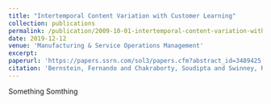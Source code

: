 ```yaml
---
title: "Intertemporal Content Variation with Customer Learning"
collection: publications
permalink: /publication/2009-10-01-intertemporal-content-variation-with-customer-learning
date: 2019-12-12
venue: 'Manufacturing & Service Operations Management'
excerpt: 
paperurl: 'https://papers.ssrn.com/sol3/papers.cfm?abstract_id=3489425'
citation: 'Bernstein, Fernando and Chakraborty, Soudipta and Swinney, Robert, Intertemporal Content Variation with Customer Learning (August 27, 2020). Manufacturing & Service Operations Management, Vol. 24, No. 3'
---
```

Something Somthing
